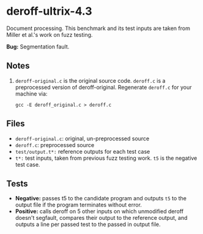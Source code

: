 # deroff-ultrix-4.3

Document processing. This benchmark and its test inputs are taken
from Miller et al.'s work on fuzz testing.

**Bug:** Segmentation fault.

## Notes

1.  `deroff-original.c` is the original source code. `deroff.c` is a preprocessed
    version of deroff-original.  Regenerate `deroff.c` for your machine via:

    ```
    gcc -E deroff_original.c > deroff.c
    ```

## Files

* `deroff-original.c`: original, un-preprocessed source
* `deroff.c`: preprocessed source
* `test/output.t*:` reference outputs for each test case
* `t*:` test inputs, taken from previous fuzz testing work. `t5` is the
  negative test case.

## Tests

* **Negative:** passes t5 to the candidate program and outputs `t5` to the
  output file if the program terminates without error.
* **Positive:** calls deroff on 5 other inputs on which unmodified deroff
  doesn't segfault, compares their output to the reference output, and outputs
  a line per passed test to the passed in output file.
